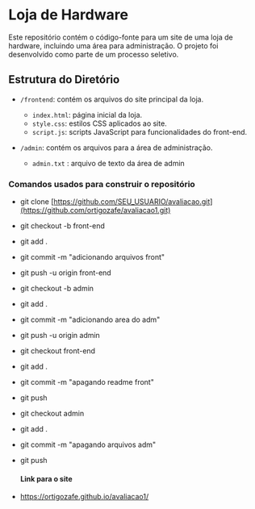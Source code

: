 # Loja de Hardware

Este repositório contém o código-fonte para um site de uma loja de hardware, incluindo uma área para administração. 
O projeto foi desenvolvido como parte de um processo seletivo.

## Estrutura do Diretório

- `/frontend`: contém os arquivos do site principal da loja.
  - `index.html`: página inicial da loja.
  - `style.css`: estilos CSS aplicados ao site.
  - `script.js`: scripts JavaScript para funcionalidades do front-end.

- `/admin`: contém os arquivos para a área de administração.
  - `admin.txt` : arquivo de texto da área de admin

### Comandos usados para construir o repositório

- git clone [https://github.com/SEU_USUARIO/avaliacao.git](https://github.com/ortigozafe/avaliacao1.git)

- git checkout -b front-end

- git add .

- git commit -m "adicionando arquivos front"

- git push -u origin front-end

- git checkout -b admin

- git add .

- git commit -m "adicionando area do adm"

- git push -u origin admin

- git checkout front-end

- git add .

- git commit -m "apagando readme front"

- git push

- git checkout admin

- git add .

- git commit -m "apagando arquivos adm"

- git push

  #### Link para o site

- https://ortigozafe.github.io/avaliacao1/
